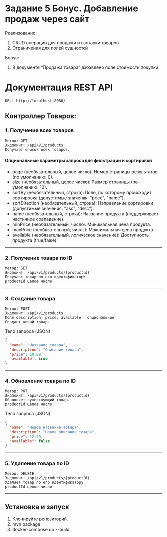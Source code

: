 # Задание 5 Бонус. Добавление продаж через сайт

Реализованно:
1. CRUD операции для продажи и поставки товаров
2. Ограничения для полей сущностей


Бонус:
1. В документе “Продажа товара” добавлено поле стоимость покупки

# Документация REST API

    URL: http://localhost:8080/

## Контроллер Товаров:

### 1. Получение всех товаров

    Метод: GET
    Эндпоинт: /api/v1/products
    Получает список всех товаров.

#### Опциональные параметры запроса для фильтрации и сортировки
-    page (необязательный, целое число): Номер страницы результатов (по умолчанию: 0).
-    size (необязательный, целое число): Размер страницы (по умолчанию: 10).
-    sortBy (необязательный, строка): Поле, по которому происходит сортировка (допустимые значения: "price", "name").
-    sortDirection (необязательный, строка): Направление сортировки (допустимые значения: "asc", "desc").
-    name (необязательный, строка): Название продукта (поддерживает частичное совпадение).
-    minPrice (необязательный, число): Минимальная цена продукта.
-    maxPrice (необязательный, число): Максимальная цена продукта.
-    available (необязательный, логическое значение): Доступность продукта (true/false).

---

### 2. Получение товара по ID

    Метод: GET 
    Эндпоинт: /api/v1/products/{productId}
    Получает товар по его идентификатору.
    productId целое число

---

### 3. Создание товара

    Метод: POST 
    Эндпоинт: /api/v1/products
    Поля description, price, available - опциональные
    Создает новый товар.

Тело запроса (JSON)

```json
{
  "name": "Название товара",
  "description": "Описание товара",
  "price": 10.99,
  "available": true
}
```

---

### 4. Обновление товара по ID

    Метод: PUT 
    Эндпоинт: /api/v1/products/{productId}
    Обновляет существующий товар.
    productId целое число

Тело запроса (JSON)

```json
{
  "name": "Новое название товара",
  "description": "Новое описание товара",
  "price": 12.99,
  "available": false
}
```

---

### 5. Удаление товара по ID

    Метод: DELETE
    Эндпоинт: /api/v1/products/{productId}
    Удаляет товар по его идентификатору.
    productId целое число

---

## Установка и запуск

1. Клонируйте репозиторий.
2. mvn package   
3. docker-compose up --build

